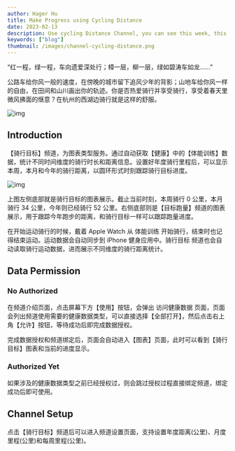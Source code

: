 ```yaml
---
author: Hager Hu
title: Make Progress using Cycling Distance
date: 2023-02-13
description: Use cycling Distance Channel, you can see this week, this month and this year cycling distance and progress of goal.
keywords: ["blog"]
thumbnail: /images/channel-cycling-distance.png
---
```


“红一程，绿一程，车向遗爱深处行；樟一层，柳一层，绿如碧涛车如龙……”

公路车给你风一般的速度，在傍晚的城市留下追风少年的背影；山地车给你风一样的自由，在田间和山川画出你的轨迹。你是否热爱骑行并享受骑行，享受着春天里微风拂面的惬意？在杭州的西湖边骑行就是这样的舒服。

![img](https://cdn.nlark.com/yuque/0/2023/png/177619/1676248497031-154abcb8-0a3c-44f8-a0a4-2df0afb6839c.png)

## Introduction

【骑行目标】频道，为图表类型服务。通过自动获取【健康】中的【体能训练】数据，统计不同时间维度的骑行时长和距离信息。设置好年度骑行里程后，可以显示本周，本月和今年的骑行距离，以圆环形式时刻跟踪骑行目标进度。

![img](https://cdn.nlark.com/yuque/0/2023/png/177619/1676249474193-fa3644e6-54ca-41fe-9b72-52b847f9b55f.png)

上图左侧底部就是骑行目标的图表展示。截止当前时刻，本周骑行 0 公里，本月骑行 34 公里，今年则已经骑行 52 公里。右侧底部则是【目标跑量】频道的图表展示，用于跟踪今年跑步的距离，和骑行目标一样可以跟踪跑量进度。

在开始运动骑行的时候，戴着 Apple Watch 从 体能训练 开始骑行，结束时也记得结束运动。运动数据会自动同步到 iPhone 健身应用中。骑行目标 频道也会自动读取骑行运动数据，进而展示不同维度的骑行距离统计。

## Data Permission

### No Authorized

在频道介绍页面，点击屏幕下方【使用】按钮，会弹出 访问健康数据 页面，页面会列出频道使用需要的健康数据类型，可以直接选择【全部打开】，然后点击右上角【允许】按钮，等待成功后即完成数据授权。



完成数据授权和频道绑定后，页面会自动进入【图表】页面，此时可以看到【骑行目标】图表和当前的进度显示。



### Authorized Yet

如果涉及的健康数据类型之前已经授权过，则会跳过授权过程直接绑定频道，绑定成功后即可使用。

## Channel Setup

点击【骑行目标】频道后可以进入频道设置页面，支持设置年度距离(公里)、月度里程(公里)和每周里程(公里)。